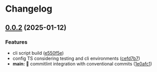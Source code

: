 # Changelog

## [0.0.2](https://github.com/qruto/webui/compare/vue-v0.0.1...vue-v0.0.2) (2025-01-12)


### Features

* cli script build ([e550f5e](https://github.com/qruto/webui/commit/e550f5e51cf90f6aa1d43dc989cd853945d48216))
* config TS considering testing and cli environments ([cefd7b7](https://github.com/qruto/webui/commit/cefd7b727ecf80f10b15ea07d3bb446a8c79eada))
* **main:** :wrench: commitlint integration with conventional commits ([1e0afc1](https://github.com/qruto/webui/commit/1e0afc17a1a59424d7aa80c4872d11ed00150763))
